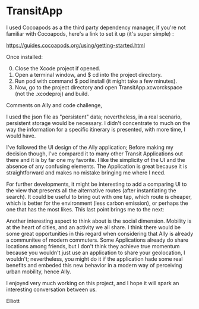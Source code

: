 # TransitApp

I used Cocoapods as a the third party dependency manager, if you're not familiar with Cocoapods, here's a link to set it up (it's super simple) :

https://guides.cocoapods.org/using/getting-started.html

Once installed:

0. Close the Xcode project if opened. 
1. Open a terminal window, and $ cd into the project directory.
2. Run pod with command $ pod install (it might take a few minutes).
3. Now, go to the project directory and open TransitApp.xcworckspace (not the .xcodeproj) and build.


Comments on Ally and code challenge,

I used the json file as "persistent" data; nevertheless, in a real scenario, persistent storage would be necessary. I didn't concentrate to much on the way the information for a specific itinerary is presented, with more time, I would have. 

I've followed the UI design of the Ally application; Before making my decision though, I've compared it to many other Transit Applications out there and it is by far one my favorite. I like the simplicity of the UI and the absence of any confusing elements. The Application is great because it is straightforward and makes no mistake bringing me where I need.

For further developments, it might be interesting to add a comparing UI to the view that presents all the alternative routes (after instantiating the search). It could be useful to bring out with one tap, which route is cheaper, which is better for the environment (less carbon emission), or perhaps the one that has the most likes. This last point brings me to the next:

Another interesting aspect to think about is the social dimension. Mobility is at the heart of cities, and an activity we all share. I  think there would be some great opportunities in this regard when considering that Ally is already a communitee of modern commuters.  Some Applications already do share locations among friends, but I don't think they achieve true momentum because you wouldn't just use an application to share your geolocation, I wouldn't; nevertheless, you might do it if the application hade some real benefits and embeded this new behavior in a modern way of perceiving urban mobility, hence Ally.

I enjoyed very much working on this project, and I hope it will spark an interesting conversation between us. 

Elliott



